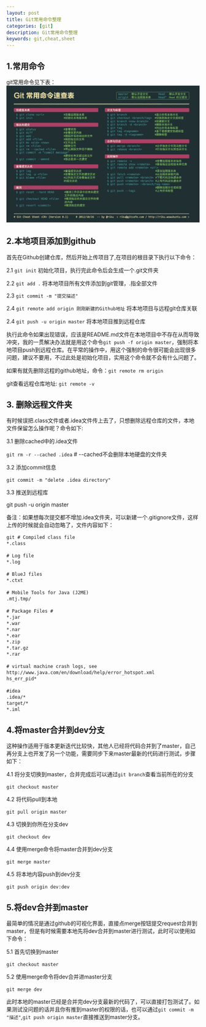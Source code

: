 ```yaml
---
layout: post
title: Git常用命令整理
categories: [git]
description: Git常用命令整理
keywords: git,cheat,sheet
---
```


## 1.常用命令

git常用命令见下表：
![Alt text](https://github.com/gongenbo/gongenbo.github.io/raw/master/img/git/git_cheat_sheet.jpg)


## 2.本地项目添加到github
首先在Github创建仓库，然后开始上传项目了,在项目的根目录下执行以下命令：

2.1 `git init` 初始化项目，执行完此命令后会生成一个.git文件夹 

2.2 `git add .` 将本地项目所有文件添加到git管理，.指全部文件 

2.3 `git commit -m "提交描述" `

2.4 `git remote add origin 刚刚新建的Github地址`   将本地项目与远程git仓库关联 

2.4 `git push -u origin master` 将本地项目推到远程仓库

执行此命令如果出现错误，应该是README.md文件在本地项目中不存在从而导致冲突，我的一贯解决办法就是用这个命令`git push -f origin master`，强制将本地项目push到远程仓库。在平常的操作中，用这个强制的命令很可能会出现很多问题，建议不要用，不过此处是初始化项目，实用这个命令就不会有什么问题了。 

如果有就先删除远程的github地址，命令：`git remote rm origin` 

git查看远程仓库地址: `git remote -v`


## 3. 删除远程文件夹

有时候误把.class文件或者.idea文件传上去了，只想删除远程仓库的文件，本地文件保留怎么操作呢？命令如下:

3.1 删除cached中的.idea文件

```git rm -r --cached .idea```	# --cached不会删除本地硬盘的文件夹

3.2 添加commit信息

```git commit -m "delete .idea directory"```

3.3 推送到远程库

git push -u origin master

备注：如果想每次提交都不增加.idea文件夹，可以新建一个.gitignore文件，这样上传的时候就会自动忽略了，文件内容如下：
```$xslt
git # Compiled class file
*.class

# Log file
*.log

# BlueJ files
*.ctxt

# Mobile Tools for Java (J2ME)
.mtj.tmp/

# Package Files #
*.jar
*.war
*.nar
*.ear
*.zip
*.tar.gz
*.rar

# virtual machine crash logs, see http://www.java.com/en/download/help/error_hotspot.xml
hs_err_pid*

#idea
.idea/*
target/*
*.iml

```

## 4.将master合并到dev分支

这种操作适用于版本更新迭代比较快，其他人已经将代码合并到了master，自己再分支上也开发了另一个功能，需要同步下来master最新的代码进行测试，步骤如下：

4.1 将分支切换到master，合并完成后可以通过`git branch`查看当前所在的分支

```git checkout master```

4.2 将代码pull到本地

```git pull origin master```

4.3 切换到你所在分支dev

```git checkout dev```

4.4 使用merge命令将master合并到dev分支

```git merge master```

4.5 将本地内容push到dev分支

```git push origin dev:dev```

## 5.将dev合并到master

最简单的情况是通过github的可视化界面，直接点merge按钮提交request合并到master，但是有时候需要本地先将dev合并到master进行测试，此时可以使用如下命令：

5.1 首先切换到master

```git checkout master```

5.2 使用merge命令将dev合并进master分支

```git merge dev```

此时本地的master已经是合并完dev分支最新的代码了，可以直接打包测试了。如果测试没问题的话并且你有推到master的权限的话，也可以通过`git commit -m "描述"`,`git push origin master`直接推送到master分支。